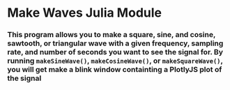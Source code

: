 # Make Waves Julia Module
### This program allows you to make a square, sine, and cosine, sawtooth, or triangular wave with a given frequency, sampling rate, and number of seconds you want to see the signal for. By running ```makeSineWave()```, ```makeCosineWave()```, or ```makeSquareWave()```, you will get make a blink window containting a PlotlyJS plot of the signal